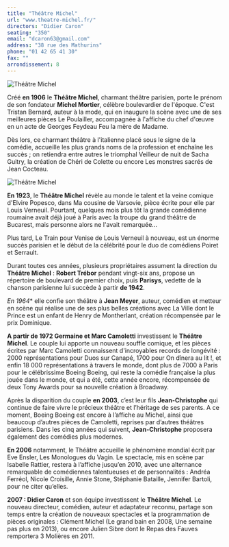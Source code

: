 ```yaml
---
title: "Théâtre Michel"
url: "www.theatre-michel.fr/"
directors: "Didier Caron"
seating: "350"
email: "dcaron63@gmail.com"
address: "38 rue des Mathurins"
phone: "01 42 65 41 30"
fax: ""
arrondissement: 8
---
```


![Théâtre Michel](../images/8eme/theatre-michel/theatre-michel-1.jpg)

Créé **en 1906** le **Théâtre Michel**, charmant théâtre parisien, porte le prénom de son fondateur **Michel Mortier**, célèbre boulevardier de l'époque. C'est Tristan Bernard, auteur à la mode, qui en inaugure la scène avec une de ses meilleures pièces Le Poulailler, accompagnée à l'affiche du chef d'œuvre en un acte de Georges Feydeau Feu la mère de Madame.

Dès lors, ce charmant théâtre à l'italienne placé sous le signe de la comédie, accueille les plus grands noms de la profession et enchaîne les succès ; on retiendra entre autres le triomphal Veilleur de nuit de Sacha Guitry, la création de Chéri de Colette ou encore Les monstres sacrés de Jean Cocteau.

![Théâtre Michel](../images/8eme/theatre-michel/theatre-michel-2.jpg)

**En 1923**, le **Théâtre Michel** révèle au monde le talent et la veine comique d'Elvire Popesco, dans Ma cousine de Varsovie, pièce écrite pour elle par Louis Verneuil. Pourtant, quelques mois plus tôt la grande comédienne roumaine avait déjà joué à Paris avec la troupe du grand théâtre de Bucarest, mais personne alors ne l'avait remarquée...

Plus tard, Le Train pour Venise de Louis Verneuil à nouveau, est un énorme succès parisien et le début de la célébrité pour le duo de comédiens Poiret et Serrault.

Durant toutes ces années, plusieurs propriétaires assument la direction du **Théâtre Michel** : **Robert Trébor** pendant vingt-six ans, propose un répertoire de boulevard de premier choix, puis **Parisys**, vedette de la chanson parisienne lui succède à partir **de 1942**.

*En 1964** elle confie son théâtre à **Jean Meyer**, auteur, comédien et metteur en scène qui réalise une de ses plus belles créations avec La Ville dont le Prince est un enfant de Henry de Montherlant, création récompensée par le prix Dominique.

**A partir de 1972 Germaine et Marc Camoletti** investissent le **Théâtre Michel**.
Le couple lui apporte un nouveau souffle comique, et les pièces écrites par Marc Camoletti connaissent d'incroyables records de longévité : 2000 représentations pour Duos sur Canapé, 1700 pour On dînera au lit !, et enfin 18 000 représentations à travers le monde, dont plus de 7000 à Paris pour le célébrissime Boeing Boeing, qui reste la comédie française la plus jouée dans le monde, et qui a été, cette année encore, récompensée de deux Tony Awards pour sa nouvelle création à Broadway.

Après la disparition du couple **en 2003**, c’est leur fils **Jean-Christophe** qui continue de faire vivre le précieux théâtre et l’héritage de ses parents. A ce moment, Boeing Boeing est encore à l’affiche au Michel, ainsi que beaucoup d’autres pièces de Camoletti, reprises par d’autres théâtres parisiens.
Dans les cinq années qui suivent, **Jean-Christophe** proposera également des comédies plus modernes. 

**En 2006** notamment, le Théâtre accueille le phénomène mondial écrit par Eve Ensler, Les Monologues du Vagin. Le spectacle, mis en scène par Isabelle Rattier, restera à l’affiche jusqu’en 2010, avec une alternance remarquable de comédiennes talentueuses et de personnalités : Andréa Ferréol, Nicole Croisille, Annie Stone, Stéphanie Bataille, Jennifer Bartoli, pour ne citer qu’elles.

**2007 : Didier Caron** et son équipe investissent le **Théâtre Michel**. Le nouveau directeur, comédien, auteur et adaptateur reconnu, partage son temps entre la création de nouveaux spectacles et la programmation de pièces originales : Clément Michel (Le grand bain en 2008, Une semaine pas plus en 2013), ou encore Julien Sibre dont le Repas des Fauves remportera 3 Molières en 2011.
